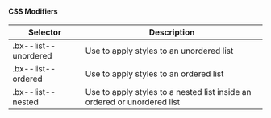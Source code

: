 #### CSS Modifiers

| Selector                         | Description                        |
|----------------------------------|------------------------------------|
| .bx--list--unordered  | Use to apply styles to an unordered list |
| .bx--list--ordered | Use to apply styles to an ordered list |
| .bx--list--nested  | Use to apply styles to a nested list inside an ordered or unordered list |
